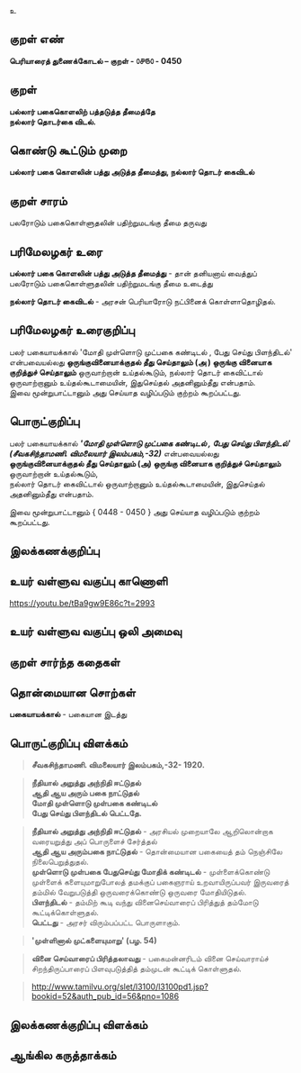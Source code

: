 உ

## குறள் எண் 

**பெரியாரைத் துணைக்கோடல் – குறள் - ௦௪௫௦ - 0450**  

## குறள் 

**பல்லார் பகைகொளலிற் பத்தடுத்த தீமைத்தே  
நல்லார் தொடர்கை விடல்.**

## கொண்டு கூட்டும் முறை

**பல்லார் பகை கொளலின் பத்து அடுத்த தீமைத்து, நல்லார் தொடர் கைவிடல்**  

## குறள் சாரம் 

பலரோடும் பகைகொள்ளுதலின் பதிற்றுமடங்கு தீமை தருவது   

## பரிமேலழகர் உரை

**பல்லார் பகை கொளலின் பத்து அடுத்த தீமைத்து** - தான் தனியனாய் வைத்துப் பலரோடும் பகைகொள்ளுதலின் பதிற்றுமடங்கு தீமை உடைத்து  

**நல்லார் தொடர் கைவிடல்** - அரசன் பெரியாரோடு நட்பினைக் கொள்ளாதொழிதல்.  

## பரிமேலழகர் உரைகுறிப்பு   

பலர் பகையாயக்கால் 'மோதி முள்ளொடு முட்பகை கண்டிடல் , பேது செய்து பிளந்திடல்' என்பவையல்லது  **ஒருங்குவினையாக்குதல் தீது செய்தாலும் (அ ) ஒருங்கு வினையாக குறித்துச் செய்தாலும்** ஒருவாற்றான் உய்தல்கூடும், நல்லார் தொடர் கைவிட்டால் ஒருவாற்றானும் உய்தல்கூடாமையின், இதுசெய்தல் அதனினும்தீது என்பதாம்.  
இவை மூன்றுபாட்டானும் அது செய்யாத வழிப்படும் குற்றம் கூறப்பட்டது.  

## பொருட்குறிப்பு 

பலர் பகையாயக்கால் _**'மோதி முள்ளொடு முட்பகை கண்டிடல் , பேது செய்து பிளந்திடல்' (சீவகசிந்தாமணி. விமலையார் இலம்பகம்,-32)**_  என்பவையல்லது  **ஒருங்குவினையாக்குதல் தீது செய்தாலும் (அ) ஒருங்கு வினையாக குறித்துச் செய்தாலும்** ஒருவாற்றான் உய்தல்கூடும்,   
நல்லார் தொடர் கைவிட்டால் ஒருவாற்றானும் உய்தல்கூடாமையின், இதுசெய்தல் அதனினும்தீது என்பதாம்.   

இவை மூன்றுபாட்டானும் { 0448 - 0450 } அது செய்யாத வழிப்படும் குற்றம் கூறப்பட்டது.  

## இலக்கணக்குறிப்பு  


## உயர் வள்ளுவ வகுப்பு காணொளி

https://youtu.be/tBa9gw9E86c?t=2993

## உயர் வள்ளுவ வகுப்பு ஒலி அமைவு 

 
## குறள் சார்ந்த கதைகள் 


## தொன்மையான சொற்கள்

**பகையாயக்கால்** - பகையான இடத்து  

## பொருட்குறிப்பு விளக்கம்

>**சீவகசிந்தாமணி. விமலையார் இலம்பகம்,-32- 1920.**  

>**நீதியால் அறுத்து அந்நிதி ஈட்டுதல்  
>ஆதி ஆய அரும் பகை நாட்டுதல்  
>மோதி முள்ளொடு முள்பகை கண்டிடல்  
>பேது செய்து பிளந்திடல் பெட்டதே.**  

>**நீதியால் அறுத்து அந்நிதி ஈட்டுதல்** - அரசியல் முறையாலே ஆறிலொன்றாக வரையறுத்து அப் பொருளைச் சேர்த்தல்   
>**ஆதி ஆய அரும்பகை நாட்டுதல்** - தொன்மையான பகையைத் தம் நெஞ்சிலே நிலைபெறுத்துதல்.  
>**முள்ளொடு முள்பகை பேதுசெய்து மோதிக் கண்டிடல்** - முள்ளைக்கொண்டு முள்ளைக் களையுமாறுபோலத் தமக்குப் பகைஞராய் உறவாயிருப்பவர் இருவரைத் தம்மில் வேறுபடுத்தி ஒருவரைக்கொண்டு ஒருவரை மோதியிடுதல்.  
>**பிளந்திடல்** - தம்மிற் கூடி வந்து வினைசெய்வாரைப் பிரித்துத் தம்மோடு கூட்டிக்கொள்ளுதல்.  
>**பெட்டது** - அரசர் விரும்பப்பட்ட பொருளாகும்.  


>**'முள்ளினால் முட்களையுமாறு' (பழ. 54)**  

>**வினை செய்வாரைப் பிரித்தலாவது** - பகைமன்னரிடம் வினை செய்வாராய்ச் சிறந்திருப்பாரைப் பிளவுபடுத்தித் தம்முடன் கூட்டிக் கொள்ளுதல்.  

>http://www.tamilvu.org/slet/l3100/l3100pd1.jsp?bookid=52&auth_pub_id=56&pno=1086

## இலக்கணக்குறிப்பு விளக்கம்


## ஆங்கில கருத்தாக்கம் 


